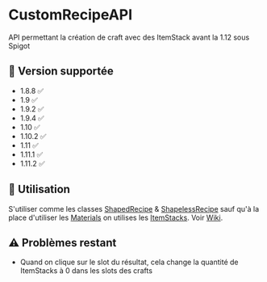 # CustomRecipeAPI
API permettant la création de craft avec des ItemStack avant la 1.12 sous Spigot
## 🌠 Version supportée
- 1.8.8 ✅
- 1.9 ✅ 
- 1.9.2 ✅
- 1.9.4 ✅
- 1.10 ✅
- 1.10.2 ✅
- 1.11 ✅
- 1.11.1 ✅
- 1.11.2 ✅
## 🔧 Utilisation
S'utiliser comme les classes [ShapedRecipe](https://helpch.at/docs/1.8/org/bukkit/inventory/class-use/ShapedRecipe.html) & [ShapelessRecipe](https://helpch.at/docs/1.8/org/bukkit/inventory/class-use/ShapelessRecipe.html) sauf qu'à la place d'utiliser les [Materials](https://helpch.at/docs/1.8.8/org/bukkit/class-use/Material)  on utilises les [ItemStacks](https://helpch.at/docs/1.8.8/org/bukkit/inventory/class-use/ItemStack).
Voir [Wiki](https://github.com/Venodez/CustomRecipeAPI/wiki).
## ⚠️ Problèmes restant
- Quand on clique sur le slot du résultat, cela change la quantité de ItemStacks à 0 dans les slots des crafts
